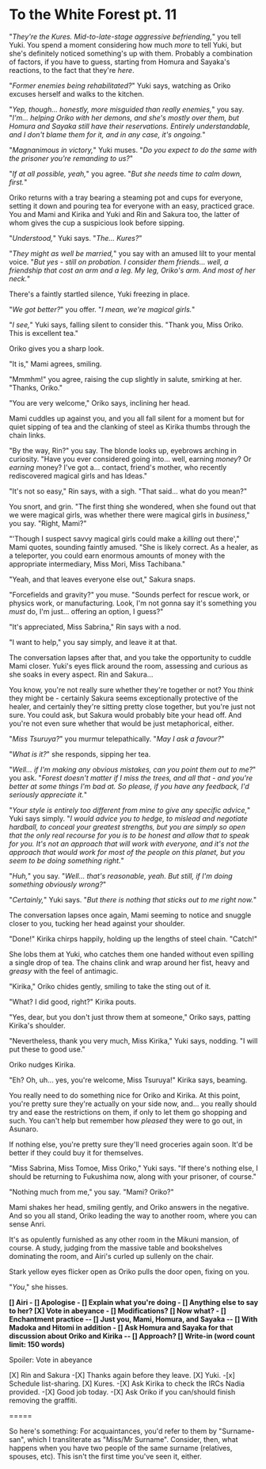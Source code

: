 # To the White Forest pt. 11

"*They're the Kures. Mid-to-late-stage aggressive befriending,*" you tell Yuki. You spend a moment considering how much *more* to tell Yuki, but she's definitely noticed something's up with them. Probably a combination of factors, if you have to guess, starting from Homura and Sayaka's reactions, to the fact that they're *here*.

"*Former enemies being rehabilitated?*" Yuki says, watching as Oriko excuses herself and walks to the kitchen.

"*Yep, though... honestly, more misguided than really enemies,*" you say. "*I'm... helping Oriko with her demons, and she's mostly over them, but Homura and Sayaka still have their reservations. Entirely understandable, and I don't blame them for it, and in any case, it's ongoing.*"

"*Magnanimous in victory,*" Yuki muses. "*Do you expect to do the same with the prisoner you're remanding to us?*"

"*If at all possible, yeah,*" you agree. "*But she needs time to calm down, first.*"

Oriko returns with a tray bearing a steaming pot and cups for everyone, setting it down and pouring tea for everyone with an easy, practiced grace. You and Mami and Kirika and Yuki and Rin and Sakura too, the latter of whom gives the cup a suspicious look before sipping.

"*Understood,*" Yuki says. "*The... Kures?*"

"*They might as well be married,*" you say with an amused lilt to your mental voice. "*But yes - still on probation. I consider them friends... well, a friendship that cost an arm and a leg. My leg, Oriko's arm. And most of her neck.*"

There's a faintly startled silence, Yuki freezing in place.

"*We got better?*" you offer. "*I mean, we're magical girls.*"

"*I see,*" Yuki says, falling silent to consider this. "Thank you, Miss Oriko. This is excellent tea."

Oriko gives you a sharp look.

"It is," Mami agrees, smiling.

"Mmmhm!" you agree, raising the cup slightly in salute, smirking at her. "Thanks, Oriko."

"You are very welcome," Oriko says, inclining her head.

Mami cuddles up against you, and you all fall silent for a moment but for quiet sipping of tea and the clanking of steel as Kirika thumbs through the chain links.

"By the way, Rin?" you say. The blonde looks up, eyebrows arching in curiosity. "Have you ever considered going into... well, earning *money*? Or *earning* money? I've got a... contact, friend's mother, who recently rediscovered magical girls and has Ideas."

"It's not so easy," Rin says, with a sigh. "That said... what do you mean?"

You snort, and grin. "The first thing she wondered, when she found out that we were magical girls, was whether there were magical girls in *business*," you say. "Right, Mami?"

"'Though I suspect savvy magical girls could make a *killing* out there'," Mami quotes, sounding faintly amused. "She is likely correct. As a healer, as a teleporter, you could earn enormous amounts of money with the appropriate intermediary, Miss Mori, Miss Tachibana."

"Yeah, and that leaves everyone else out," Sakura snaps.

"Forcefields and gravity?" you muse. "Sounds perfect for rescue work, or physics work, or manufacturing. Look, I'm not gonna say it's something you *must* do, I'm just... offering an option, I guess?"

"It's appreciated, Miss Sabrina," Rin says with a nod.

"I want to help," you say simply, and leave it at that.

The conversation lapses after that, and you take the opportunity to cuddle Mami closer. Yuki's eyes flick around the room, assessing and curious as she soaks in every aspect. Rin and Sakura...

You know, you're not really sure whether they're together or not? You *think* they might be - certainly Sakura seems exceptionally protective of the healer, and certainly they're sitting pretty close together, but you're just not sure. You could ask, but Sakura would probably bite your head off. And you're not even sure whether that would be just metaphorical, either.

"*Miss Tsuruya?*" you murmur telepathically. "*May I ask a favour?*"

"*What is it?*" she responds, sipping her tea.

"*Well... if I'm making any obvious mistakes, can you point them out to me?*" you ask. "*Forest doesn't matter if I miss the trees, and all that - and you're better at some things I'm bad at. So please, if you have any feedback, I'd seriously appreciate it.*"

"*Your style is entirely too different from mine to give any specific advice,*" Yuki says simply. "*I would advice you to hedge, to mislead and negotiate hardball, to conceal your greatest strengths, but you are simply so *open* that the only real recourse for you is to *be* honest and allow that to speak for you. It's not an approach that will work with everyone, and it's not the approach that would work *for* most of the people on this planet, but you seem to be doing something right.*"

"*Huh,*" you say. "*Well... that's reasonable, yeah. But still, if I'm doing something obviously wrong?*"

"*Certainly,*" Yuki says. "*But there is nothing that sticks out to me right now.*"

The conversation lapses once again, Mami seeming to notice and snuggle closer to you, tucking her head against your shoulder.

"Done!" Kirika chirps happily, holding up the lengths of steel chain. "Catch!"

She lobs them at Yuki, who catches them one handed without even spilling a single drop of tea. The chains clink and wrap around her fist, heavy and *greasy* with the feel of antimagic.

"Kirika," Oriko chides gently, smiling to take the sting out of it.

"What? I did good, right?" Kirika pouts.

"Yes, dear, but you don't just throw them at someone," Oriko says, patting Kirika's shoulder.

"Nevertheless, thank you very much, Miss Kirika," Yuki says, nodding. "I will put these to good use."

Oriko nudges Kirika.

"Eh? Oh, uh... yes, you're welcome, Miss Tsuruya!" Kirika says, beaming.

You really need to do something nice for Oriko and Kirika. At this point, you're pretty sure they're actually on your side now, and... you really should try and ease the restrictions on them, if only to let them go shopping and such. You can't help but remember how *pleased* they were to go out, in Asunaro.

If nothing else, you're pretty sure they'll need groceries again soon. It'd be better if they could buy it for themselves.

"Miss Sabrina, Miss Tomoe, Miss Oriko," Yuki says. "If there's nothing else, I should be returning to Fukushima now, along with your prisoner, of course."

"Nothing much from me," you say. "Mami? Oriko?"

Mami shakes her head, smiling gently, and Oriko answers in the negative. And so you all stand, Oriko leading the way to another room, where you can sense Anri.

It's as opulently furnished as any other room in the Mikuni mansion, of course. A study, judging from the massive table and bookshelves dominating the room, and Airi's curled up sullenly on the chair.

Stark yellow eyes flicker open as Oriko pulls the door open, fixing on you.

"*You*," she hisses.

**\[] Airi
\- \[] Apologise
\- \[] Explain what you're doing
\- \[] Anything else to say to her?
\[X] Vote in abeyance
\- \[] Modifications?
\[] Now what?
\- \[] Enchantment practice
\-- \[] Just you, Mami, Homura, and Sayaka
\-- \[] With Madoka and Hitomi in addition
\- \[] Ask Homura and Sayaka for that discussion about Oriko and Kirika
\-- \[] Approach?
\[] Write-in (word count limit: 150 words)**

Spoiler: Vote in abeyance

\[X] Rin and Sakura
\-\[X] Thanks again before they leave.
\[X] Yuki.
\-\[x] Schedule list-sharing.
\[X] Kures.
\-\[X] Ask Kirika to check the IRCs Nadia provided.
\-\[X] Good job today.
\-\[X] Ask Oriko if you can/should finish removing the graffiti.

\=====​

So here's something: For acquaintances, you'd refer to them by "Surname-san", which I transliterate as "Miss/Mr Surname". Consider, then, what happens when you have two people of the same surname (relatives, spouses, etc). This isn't the first time you've seen it, either.
